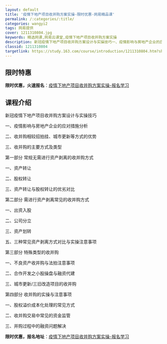 ```yaml
---
layout: default
title: '疫情下地产项目收并购方案实操-限时优惠-网易精品课'
permalink: /:categories/:title/
categories: wangyi2
tags: 网易提供
cover: 1211310804.jpg
keywords: 精选网课,网易云课堂,疫情下地产项目收并购方案实操
description: 新冠疫情下地产项目收并购方案设计与实操技巧一、疫情影响与房地产企业的应对措施分析二、收并购相较招拍挂、城市更新等方式的优
classid: 1211310804
targetlink: https://study.163.com/course/introduction/1211310804.htm?share=1&shareId=1025206652&utm_campaign=share&utm_medium=iphoneShare&utm_source=&utm_u=1025206652
---
```


## 限时特惠

**限时优惠，火速报名**：[疫情下地产项目收并购方案实操-报名学习](https://study.163.com/course/introduction/1211310804.htm?share=1&shareId=1025206652&utm_campaign=share&utm_medium=iphoneShare&utm_source=&utm_u=1025206652)

## 课程介绍

新冠疫情下地产项目收并购方案设计与实操技巧





一、疫情影响与房地产企业的应对措施分析



二、收并购相较招拍挂、城市更新等方式的优势





三、收并购的主要方式及类型





第一部分 常规无需进行资产剥离的收并购方式



一、资产转让



二、股权转让





三、资产转让与股权转让的优劣对比



第二部分 需进行资产剥离常见的收并购方式



一、出资入股





二、公司分立



三、资产划转





五、三种常见资产剥离方式对比与实操注意事项





第三部分 特殊类型的收并购



一、不良资产收并购与法拍注意事项





二、合作开发之小股操盘与融资代建





三、城市更新/三旧改造项目的收并购





第四部分 收并购的实操与注意事项



一、股权溢价成本化处理的常见方式





二、收并购交易中常见的资金监管





三、并购过程中的融资问题解决

**限时优惠，报名地址**：[疫情下地产项目收并购方案实操-报名学习](https://study.163.com/course/introduction/1211310804.htm?share=1&shareId=1025206652&utm_campaign=share&utm_medium=iphoneShare&utm_source=&utm_u=1025206652)

